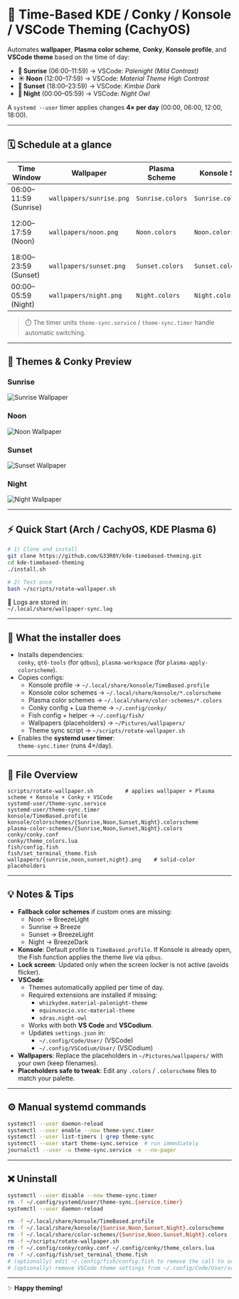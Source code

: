 # 🌅 Time-Based KDE / Conky / Konsole / VSCode Theming (CachyOS)

Automates **wallpaper**, **Plasma color scheme**, **Conky**, **Konsole profile**, and **VSCode theme** based on the time of day:

- **🌅 Sunrise** (06:00–11:59) → VSCode: *Palenight (Mild Contrast)*
- **☀️ Noon** (12:00–17:59) → VSCode: *Material Theme High Contrast*
- **🌇 Sunset** (18:00–23:59) → VSCode: *Kimbie Dark*
- **🌙 Night** (00:00–05:59) → VSCode: *Night Owl*

A `systemd --user` timer applies changes **4× per day** (00:00, 06:00, 12:00, 18:00).

---

## 🗓️ Schedule at a glance

| Time Window | Wallpaper | Plasma Scheme | Konsole Scheme | VSCode Theme |
|---|---|---|---|---|
| 06:00–11:59 (Sunrise) | `wallpapers/sunrise.png` | `Sunrise.colors` | `Sunrise.colorscheme` | Palenight (Mild Contrast) |
| 12:00–17:59 (Noon) | `wallpapers/noon.png` | `Noon.colors` | `Noon.colorscheme` | Material Theme High Contrast |
| 18:00–23:59 (Sunset) | `wallpapers/sunset.png` | `Sunset.colors` | `Sunset.colorscheme` | Kimbie Dark |
| 00:00–05:59 (Night) | `wallpapers/night.png` | `Night.colors` | `Night.colorscheme` | Night Owl |

> ⏱️ The timer units `theme-sync.service` / `theme-sync.timer` handle automatic switching.

---

## 🎨 Themes & Conky Preview

### Sunrise  
![Sunrise Wallpaper](wallpapers/sunrise.png)

### Noon  
![Noon Wallpaper](wallpapers/noon.png)

### Sunset  
![Sunset Wallpaper](wallpapers/sunset.png)

### Night  
![Night Wallpaper](wallpapers/night.png)

---

## ⚡ Quick Start (Arch / CachyOS, KDE Plasma 6)

```bash
# 1) Clone and install
git clone https://github.com/G33R0Y/kde-timebased-theming.git
cd kde-timebased-theming
./install.sh

# 2) Test once
bash ~/scripts/rotate-wallpaper.sh
```

📜 Logs are stored in:  
`~/.local/share/wallpaper-sync.log`

---

## 🔧 What the installer does

- Installs dependencies:  
  `conky`, `qt6-tools` (for `qdbus`), `plasma-workspace` (for `plasma-apply-colorscheme`).
- Copies configs:
  - Konsole profile → `~/.local/share/konsole/TimeBased.profile`
  - Konsole color schemes → `~/.local/share/konsole/*.colorscheme`
  - Plasma color schemes → `~/.local/share/color-schemes/*.colors`
  - Conky config + Lua theme → `~/.config/conky/`
  - Fish config + helper → `~/.config/fish/`
  - Wallpapers (placeholders) → `~/Pictures/wallpapers/`
  - Theme sync script → `~/scripts/rotate-wallpaper.sh`
- Enables the **systemd user timer**:  
  `theme-sync.timer` (runs 4×/day).

---

## 📂 File Overview

```
scripts/rotate-wallpaper.sh          # applies wallpaper + Plasma scheme + Konsole + Conky + VSCode
systemd-user/theme-sync.service
systemd-user/theme-sync.timer
konsole/TimeBased.profile
konsole/colorschemes/{Sunrise,Noon,Sunset,Night}.colorscheme
plasma-color-schemes/{Sunrise,Noon,Sunset,Night}.colors
conky/conky.conf
conky/theme_colors.lua
fish/config.fish
fish/set_terminal_theme.fish
wallpapers/{sunrise,noon,sunset,night}.png    # solid-color placeholders
```

---

## 💡 Notes & Tips

- **Fallback color schemes** if custom ones are missing:
  - Noon → BreezeLight  
  - Sunrise → Breeze  
  - Sunset → BreezeLight  
  - Night → BreezeDark  
- **Konsole**: Default profile is `TimeBased.profile`. If Konsole is already open, the Fish function applies the theme live via `qdbus`.  
- **Lock screen**: Updated only when the screen locker is not active (avoids flicker).  
- **VSCode**:  
  - Themes automatically applied per time of day.  
  - Required extensions are installed if missing:  
    - `whizkydee.material-palenight-theme`  
    - `equinusocio.vsc-material-theme`  
    - `sdras.night-owl`  
  - Works with both **VS Code** and **VSCodium**.  
  - Updates `settings.json` in:  
    - `~/.config/Code/User/` (VSCode)  
    - `~/.config/VSCodium/User/` (VSCodium)  
- **Wallpapers**: Replace the placeholders in `~/Pictures/wallpapers/` with your own (keep filenames).  
- **Placeholders safe to tweak**: Edit any `.colors` / `.colorscheme` files to match your palette.

---

## ⚙️ Manual systemd commands

```bash
systemctl --user daemon-reload
systemctl --user enable --now theme-sync.timer
systemctl --user list-timers | grep theme-sync
systemctl --user start theme-sync.service  # run immediately
journalctl --user -u theme-sync.service -e --no-pager
```

---

## ❌ Uninstall

```bash
systemctl --user disable --now theme-sync.timer
rm -f ~/.config/systemd/user/theme-sync.{service,timer}
systemctl --user daemon-reload

rm -f ~/.local/share/konsole/TimeBased.profile
rm -f ~/.local/share/konsole/{Sunrise,Noon,Sunset,Night}.colorscheme
rm -f ~/.local/share/color-schemes/{Sunrise,Noon,Sunset,Night}.colors
rm -f ~/scripts/rotate-wallpaper.sh
rm -f ~/.config/conky/conky.conf ~/.config/conky/theme_colors.lua
rm -f ~/.config/fish/set_terminal_theme.fish
# (optionally) edit ~/.config/fish/config.fish to remove the call to set_terminal_theme
# (optionally) remove VSCode theme settings from ~/.config/Code/User/settings.json or ~/.config/VSCodium/User/settings.json
```

---

✨ **Happy theming!**
